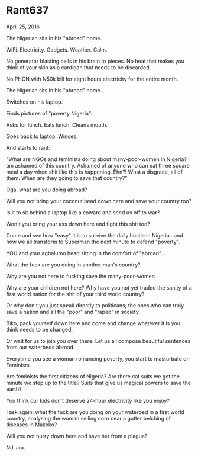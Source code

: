 # Rant637


April 25, 2016

The Nigerian sits in his "abroad" home. 

WiFi. Electricity. Gadgets. Weather. Calm.

No generator blasting cells in his brain to pieces. No heat that makes you think of your skin as a cardigan that needs to be discarded.

No PHCN with N50k bill for eight hours electricity for the entire month. 

The Nigerian sits in his "abroad" home...

Switches on his laptop. 

Finds pictures of "poverty Nigeria".

Asks for lunch. Eats lunch. Cleans mouth.

Goes back to laptop. Winces. 

And starts to rant:

"What are NGOs and feminists doing about many-poor-women in Nigeria? I am ashamed of this country. Ashamed of anyone who can eat three square meal a day when shit like this is happening. Ehn?! What a disgrace, all of them. When are they going to save that country?"

Oga, what are you doing abroad?

Will you not bring your coconut head down here and save your country too?

Is it to sit behind a laptop like a coward and send us off to war? 

Won't you bring your ass down here and fight this shit too?

Come and see how "easy" it is to survive the daily hustle in Nigeria...and how we all transform to Superman the next minute to defend "poverty".

YOU and your agbalumo head sitting in the comfort of "abroad"...

What the fuck are you doing in another man's country?

Why are you not here to fucking save the many-poor-women 

Why are your children not here? Why have you not yet traded the sanity of a first world nation for the shit of your third world country?

Or why don't you just speak directly to politicans; the ones who can truly save a nation and all the "poor" and "raped" in society. 

Biko, pack yourself down here and come and change whatever it is you think needs to be changed.

Or wait for us to join you over there. Let us all compose beautiful sentences from our waterbeds abroad.

Everytime you see a woman romancing poverty, you start to masturbate on Feminism. 

Are feminists the first citizens of Nigeria? Are there cat suits we get the minute we step up to the title? Suits that give.us magical powers to save the earth?

You think our kids don't deserve 24-hour electricity like you enjoy? 

I ask again: what the fuck are you doing on your waterbed in a first world country, analysing the woman selling corn near a gutter belching of diseases in Makoko?

Will you not hurry down here and save her from a plague?

Ndi ara.